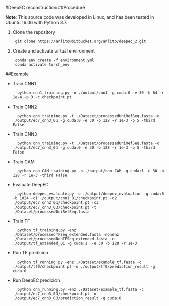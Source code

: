 #DeepEC reconstruction
##Procedure

**Note**: 
This source code was developed in Linux, and has been tested in Ubuntu 16.06 with Python 3.7.

1. Clone the repository

        git clone https://anlito@bitbucket.org/anlito/deepec_2.git

2. Create and activate virtual environment

        conda env create -f environment.yml
        conda activate torch_env


##Example


- Train CNN1

        python cnn1_training.py -o ./output/cnn1 -g cuda:0 -e 30 -b 64 -r 1e-4 -p 3 -c checkpoint.pt 

- Train CNN2

        python cnn_training.py -t ./Dataset/processedUniRefSeq.fasta -o ./output/ec7_cnn3_01 -g cuda:0 -e 30 -b 128 -r 1e-3 -p 5 -third False

- Train CNN3

        python cnn_training.py -t ./Dataset/processedUniRefSeq.fasta -o ./output/ec7_cnn3_01 -g cuda:0 -e 30 -b 128 -r 1e-3 -p 5 -third False

- Train CAM

        python cnn_CAM_training.py -o ./output/cnn_CAM -g cuda:1 -e 30 -b 128 -r 1e-3 -third False

- Evaluate DeepEC

        python deepec_evaluate.py -o ./output/deepec_evaluation -g cuda:0 -b 1024 -c1 ./output/cnn1_01/checkpoint.pt -c2 ./output/ec7_cnn2_01/checkpoint.pt -c3 ./output/ec7_cnn3_03/checkpoint.pt -t ./Dataset/processedUniRefSeq.fasta

- Train TF

        python tf_training.py -enz ./Dataset/processedTFSeq_extended.fasta -nonenz ./Dataset/processedNonTFSeq_extended.fasta -o ./output/tf_extended_01 -g cuda:1  -e 30 -b 128 -r 1e-3

- Run TF predicion

        python tf_running.py -enz ./Dataset/example_tf.fasta -c ./output/tf0/checkpoint.pt -o ./output/tf0/prediction_result -g cuda:0

- Run DeepEC predicion

        python cnn_running.py -enz ./Dataset/example_tf.fasta -c ./output/ec7_cnn3_03/checkpoint.pt -o ./output/ec7_cnn3_03/prediction_result -g cuda:0